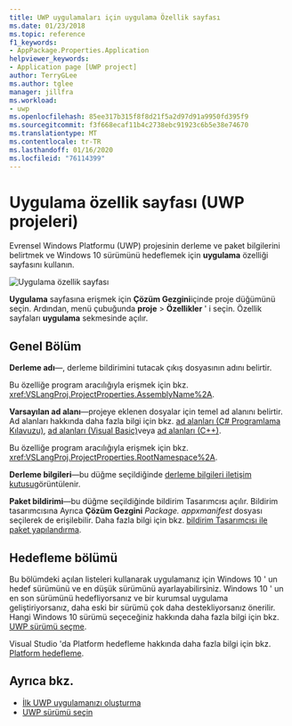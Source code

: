 ```yaml
---
title: UWP uygulamaları için uygulama Özellik sayfası
ms.date: 01/23/2018
ms.topic: reference
f1_keywords:
- AppPackage.Properties.Application
helpviewer_keywords:
- Application page [UWP project]
author: TerryGLee
ms.author: tglee
manager: jillfra
ms.workload:
- uwp
ms.openlocfilehash: 85ee317b315f8f8d21f5a2d97d91a9950fd395f9
ms.sourcegitcommit: f3f668ecaf11b4c2738ebc91923c6b5e38e74670
ms.translationtype: MT
ms.contentlocale: tr-TR
ms.lasthandoff: 01/16/2020
ms.locfileid: "76114399"
---
```

# <a name="application-property-page-uwp-projects"></a>Uygulama özellik sayfası (UWP projeleri)

Evrensel Windows Platformu (UWP) projesinin derleme ve paket bilgilerini belirtmek ve Windows 10 sürümünü hedeflemek için **uygulama** özelliği sayfasını kullanın.

![Uygulama özellik sayfası](media/application-page-uwp.png)

**Uygulama** sayfasına erişmek için **Çözüm Gezgini**içinde proje düğümünü seçin. Ardından, menü çubuğunda **proje** > **Özellikler** ' i seçin. Özellik sayfaları **uygulama** sekmesinde açılır.

## <a name="general-section"></a>Genel Bölüm

**Derleme adı**&mdash;, derleme bildirimini tutacak çıkış dosyasının adını belirtir.

Bu özelliğe program aracılığıyla erişmek için bkz. <xref:VSLangProj.ProjectProperties.AssemblyName%2A>.

**Varsayılan ad alanı**&mdash;projeye eklenen dosyalar için temel ad alanını belirtir. Ad alanları hakkında daha fazla bilgi için bkz. [ad alanları (C# Programlama Kılavuzu)](/dotnet/csharp/programming-guide/namespaces/), [ad alanları (Visual Basic)](/dotnet/visual-basic/programming-guide/program-structure/namespaces)veya [ad alanları (C++)](/cpp/cpp/namespaces-cpp).

Bu özelliğe program aracılığıyla erişmek için bkz. <xref:VSLangProj.ProjectProperties.RootNamespace%2A>.

**Derleme bilgileri**&mdash;bu düğme seçildiğinde [derleme bilgileri iletişim kutusu](../../ide/reference/assembly-information-dialog-box.md)görüntülenir.

**Paket bildirimi**&mdash;bu düğme seçildiğinde bildirim Tasarımcısı açılır. Bildirim tasarımcısına Ayrıca **Çözüm Gezgini** _Package. appxmanifest_ dosyası seçilerek de erişilebilir. Daha fazla bilgi için bkz. [bildirim Tasarımcısı ile paket yapılandırma](/windows/uwp/packaging/packaging-uwp-apps#configure-an-app-package).

## <a name="targeting-section"></a>Hedefleme bölümü

Bu bölümdeki açılan listeleri kullanarak uygulamanız için Windows 10 ' un hedef sürümünü ve en düşük sürümünü ayarlayabilirsiniz. Windows 10 ' un en son sürümünü hedefliyorsanız ve bir kurumsal uygulama geliştiriyorsanız, daha eski bir sürümü çok daha destekliyorsanız önerilir. Hangi Windows 10 sürümü seçeceğiniz hakkında daha fazla bilgi için bkz. [UWP sürümü seçme](/windows/uwp/updates-and-versions/choose-a-uwp-version).

Visual Studio 'da Platform hedefleme hakkında daha fazla bilgi için bkz. [Platform hedefleme](/visualstudio/productinfo/vs2017-compatibility-vs#platform-targeting).

## <a name="see-also"></a>Ayrıca bkz.

- [İlk UWP uygulamanızı oluşturma](/windows/uwp/get-started/your-first-app)
- [UWP sürümü seçin](/windows/uwp/updates-and-versions/choose-a-uwp-version)
